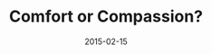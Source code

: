 ---
title: "Comfort or Compassion?"
speaker: "Barry Gin"
date: "2015-02-15"
sermonUrl: "//35.190.93.184/sermons/20150215_sunday_pastor_barry_comfort_or_compassion.mp3"
---
